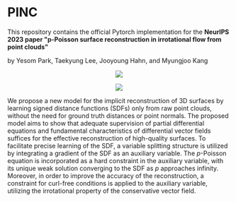 # PINC
This repository contains the official Pytorch implementation for the **NeurIPS 2023 paper "p-Poisson surface reconstruction in irrotational flow from point clouds"**

by Yesom Park, Taekyung Lee, Jooyoung Hahn, and Myungjoo Kang

<p align="center">
  <img src="https://github.com/Yebbi/PINC/assets/82932461/b4ccb89c-2112-4c5b-b0e5-5b416ddb937d" />
</p>

<p align="center">
  <img src="https://github.com/Yebbi/PINC/assets/82932461/1de9d9e3-68b6-4921-b25e-5787f6b5cecc" />
</p>


We propose a new model for the implicit reconstruction of 3D surfaces by learning signed distance functions (SDFs) only from raw point clouds, without the need for ground truth distances or point normals. The proposed model aims to show that adequate supervision of partial differential equations and fundamental characteristics of differential vector fields suffices for the effective reconstruction of high-quality surfaces. To facilitate precise learning of the SDF, a variable splitting structure is utilized by integrating a gradient of the SDF as an auxiliary variable. The $p$-Poisson equation is incorporated as a hard constraint in the auxiliary variable, with its unique weak solution converging to the SDF as $p$ approaches infinity.
Moreover, in order to improve the accuracy of the reconstruction, a constraint for curl-free conditions is applied to the auxiliary variable, utilizing the irrotational property of the conservative vector field.

